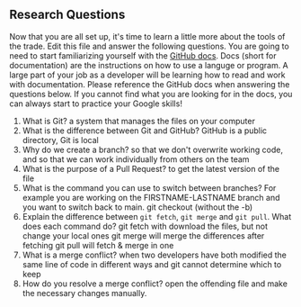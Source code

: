 ## Research Questions 

Now that you are all set up, it's time to learn a little more about the tools of the trade. Edit this file and answer the following questions. You are going to need to start familiarizing yourself with the [GitHub docs](https://docs.github.com/en). Docs (short for documentation) are the instructions on how to use a languge or program. A large part of your job as a developer will be learning how to read and work with documentation. Please reference the GitHub docs when answering the questions below. If you cannot find what you are looking for in the docs, you can always start to practice your Google skills!

1. What is Git?
    a system that manages the files on your computer
2. What is the difference between Git and GitHub?
    GitHub is a public directory, Git is local
3. Why do we create a branch?
    so that we don't overwrite working code, and so that we can work individually from others on the team
4. What is the purpose of a Pull Request?
    to get the latest version of the file
5. What is the command you can use to switch between branches? For example you are working on the FIRSTNAME-LASTNAME branch and you want to switch back to main.
    git checkout (without the -b)
6. Explain the difference between `git fetch`, `git merge` and `git pull`. What does each command do?
    git fetch with download the files, but not change your local ones
    git merge will merge the differences after fetching
    git pull will fetch & merge in one
7. What is a merge conflict?
    when two developers have both modified the same line of code in different ways and git cannot determine which to keep
8. How do you resolve a merge conflict?
    open the offending file and make the necessary changes manually.
